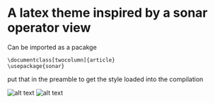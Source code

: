 # A latex theme inspired by a sonar operator view

Can be imported as a pacakge

    \documentclass[twocolumn]{article}
    \usepackage{sonar}
    
put that in the preamble to get the style loaded into the compilation

 ![alt text](https://raw.githubusercontent.com/mantzaris/latexThemes/master/pics/file0.png)
  ![alt text](https://raw.githubusercontent.com/mantzaris/latexThemes/master/pics/file1.png)
